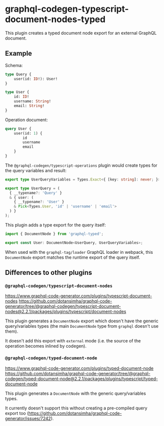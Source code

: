 # graphql-codegen-typescript-document-nodes-typed

This plugin creates a typed document node export for an external GraphQL document.

## Example

Schema:
```graphql
type Query {
    user(id: ID!): User!
}

type User {
    id: ID!
    username: String!
    email: String!
}
```

Operation document:
```graphql
query User {
    user(id: 1) {
        id
        username
        email
    }
}
```

The `@graphql-codegen/typescript-operations` plugin would create types for the query variables and result:
```ts
export type UserQueryVariables = Types.Exact<{ [key: string]: never; }>;

export type UserQuery = (
  { __typename?: 'Query' }
  & { user: (
    { __typename?: 'User' }
    & Pick<Types.User, 'id' | 'username' | 'email'>
  ) }
);
```

This plugin adds a type export for the query itself:
```ts
import { DocumentNode } from 'graphql-typed';

export const User: DocumentNode<UserQuery, UserQueryVariables>;
```

When used with the `graphql-tag/loader` GraphQL loader in webpack, this `DocumentNode` export matches the runtime export of the query itself.

## Differences to other plugins

### `@graphql-codegen/typescript-document-nodes`

https://www.graphql-code-generator.com/plugins/typescript-document-nodes
https://github.com/dotansimha/graphql-code-generator/tree/@graphql-codegen/typescript-document-nodes@2.2.1/packages/plugins/typescript/document-nodes

This plugin generates a `DocumentNode` export which doesn't have the generic query/variables types (the main `DocumentNode` type from `graphql` doesn't use them).

It doesn't add this export with `external` mode (i.e. the source of the operation becomes inlined by codegen).

### `@graphql-codegen/typed-document-node`

https://www.graphql-code-generator.com/plugins/typed-document-node
https://github.com/dotansimha/graphql-code-generator/tree/@graphql-codegen/typed-document-node@2.2.1/packages/plugins/typescript/typed-document-node

This plugin generates a `DocumentNode` with the generic query/variables types.

It currently doesn't support this without creating a pre-compiled query export too (https://github.com/dotansimha/graphql-code-generator/issues/7242).
